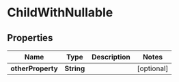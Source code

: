 

# ChildWithNullable


## Properties

| Name | Type | Description | Notes |
|------------ | ------------- | ------------- | -------------|
|**otherProperty** | **String** |  |  [optional] |



